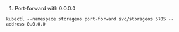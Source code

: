 1. Port-forward with 0.0.0.0
```
kubectl --namespace storageos port-forward svc/storageos 5705 --address 0.0.0.0
```
